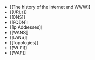 - [[The history of the internet and WWW]]
- [[URLs]]
- [[DNS]]
- [[FQDN]]
- [[Ip Addresses]]
- [[WANS]]
- [[LANS]]
- [[Topologies]]
- [[Wi-Fi]]
- [[WAP]]